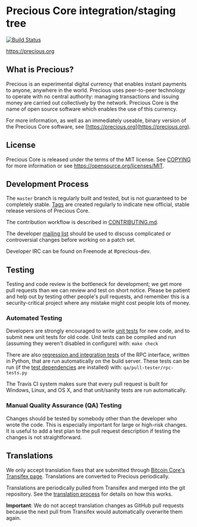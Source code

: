 Precious Core integration/staging tree
=====================================

[![Build Status](https://travis-ci.org/precious-project/precious.svg?branch=master)](https://travis-ci.org/precious-project/precious)

https://precious.org

What is Precious?
----------------

Precious is an experimental digital currency that enables instant payments to
anyone, anywhere in the world. Precious uses peer-to-peer technology to operate
with no central authority: managing transactions and issuing money are carried
out collectively by the network. Precious Core is the name of open source
software which enables the use of this currency.

For more information, as well as an immediately useable, binary version of
the Precious Core software, see [https://precious.org](https://precious.org).

License
-------

Precious Core is released under the terms of the MIT license. See [COPYING](COPYING) for more
information or see https://opensource.org/licenses/MIT.

Development Process
-------------------

The `master` branch is regularly built and tested, but is not guaranteed to be
completely stable. [Tags](https://github.com/precious-project/precious/tags) are created
regularly to indicate new official, stable release versions of Precious Core.

The contribution workflow is described in [CONTRIBUTING.md](CONTRIBUTING.md).

The developer [mailing list](https://groups.google.com/forum/#!forum/precious-dev)
should be used to discuss complicated or controversial changes before working
on a patch set.

Developer IRC can be found on Freenode at #precious-dev.

Testing
-------

Testing and code review is the bottleneck for development; we get more pull
requests than we can review and test on short notice. Please be patient and help out by testing
other people's pull requests, and remember this is a security-critical project where any mistake might cost people
lots of money.

### Automated Testing

Developers are strongly encouraged to write [unit tests](/doc/unit-tests.md) for new code, and to
submit new unit tests for old code. Unit tests can be compiled and run
(assuming they weren't disabled in configure) with: `make check`

There are also [regression and integration tests](/qa) of the RPC interface, written
in Python, that are run automatically on the build server.
These tests can be run (if the [test dependencies](/qa) are installed) with: `qa/pull-tester/rpc-tests.py`

The Travis CI system makes sure that every pull request is built for Windows, Linux, and OS X, and that unit/sanity tests are run automatically.

### Manual Quality Assurance (QA) Testing

Changes should be tested by somebody other than the developer who wrote the
code. This is especially important for large or high-risk changes. It is useful
to add a test plan to the pull request description if testing the changes is
not straightforward.

Translations
------------

We only accept translation fixes that are submitted through [Bitcoin Core's Transifex page](https://www.transifex.com/projects/p/bitcoin/).
Translations are converted to Precious periodically.

Translations are periodically pulled from Transifex and merged into the git repository. See the
[translation process](doc/translation_process.md) for details on how this works.

**Important**: We do not accept translation changes as GitHub pull requests because the next
pull from Transifex would automatically overwrite them again.
